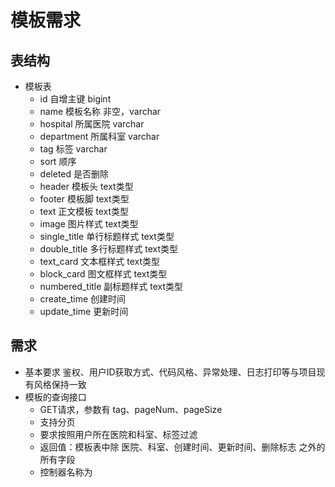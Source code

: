 # 模板需求

## 表结构
- 模板表
  - id 自增主键 bigint
  - name 模板名称 非空，varchar
  - hospital 所属医院 varchar
  - department 所属科室 varchar
  - tag 标签 varchar
  - sort 顺序
  - deleted 是否删除
  - header 模板头 text类型
  - footer 模板脚 text类型
  - text 正文模板 text类型
  - image 图片样式 text类型
  - single_title 单行标题样式 text类型
  - double_title 多行标题样式 text类型
  - text_card 文本框样式 text类型
  - block_card 图文框样式 text类型
  - numbered_title 副标题样式 text类型
  - create_time 创建时间
  - update_time 更新时间

## 需求
- 基本要求
    鉴权、用户ID获取方式、代码风格、异常处理、日志打印等与项目现有风格保持一致
- 模板的查询接口
  - GET请求，参数有 tag、pageNum、pageSize
  - 支持分页
  - 要求按照用户所在医院和科室、标签过滤
  - 返回值：模板表中除 医院、科室、创建时间、更新时间、删除标志 之外的所有字段
  - 控制器名称为 
  

  